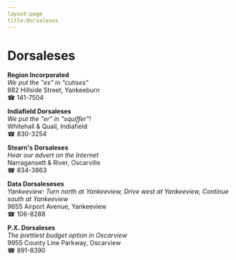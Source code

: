 ```yaml
---
layout:page
title:Dorsaleses
---
```

# Dorsaleses

**Region Incorporated**  
_We put the "es" in "cutises"_  
882 Hillside Street, Yankeeburn  
☎ 141-7504



**Indiafield Dorsaleses**  
_We put the "er" in "squiffer"!_  
Whitehall & Quail, Indiafield  
☎ 830-3254



**Stearn's Dorsaleses**  
_Hear our advert on the Internet_  
Narragansett & River, Oscarville  
☎ 834-3863



**Data Dorsaleseses**  
_Yankeeview: Turn north at Yankeeview, Drive west at Yankeeview, Continue south at Yankeeview_  
9655 Airport Avenue, Yankeeview  
☎ 106-8288



**P.X. Dorsaleses**  
_The prettiest budget option in Oscarview_  
9955 County Line Parkway, Oscarview  
☎ 891-8390



